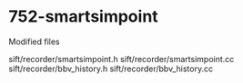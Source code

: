 # 752-smartsimpoint

Modified files

sift/recorder/smartsimpoint.h
sift/recorder/smartsimpoint.cc
sift/recorder/bbv_history.h
sift/recorder/bbv_history.cc
